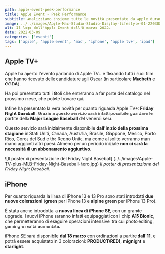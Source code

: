 ```yaml
---
path: apple-event-peek-performance
title: Apple Event - Peek Performance
subtitle: Analizziamo insieme tutte le novità presentate da Apple durante l'evento dell'8 marzo 2022, incentrato sulle performance.
image: ../../images/Apple-Mac-Studio-Studio-Display-lifestyle-01-220308.jpg
alt: Il logo dell'Apple Event dell'8 marzo 2022.
date: 2022-03-09
categories: ['eventi']
tags: ['apple', 'apple event', 'mac', 'iphone', 'apple tv+', 'ipad']
---
```


## Apple TV+
Apple ha aperto l'evento parlando di Apple TV+ e flexando tutti i suoi film che hanno ricevuto delle candidature agli Oscar (in particolare **Macbeth** e **CODA**).

Ha poi presentato tutti i titoli che entreranno a far parte del catalogo nel prossimo mese, che potete trovare qui.

Infine ha presentato la vera novità per quanto riguarda Apple TV+: **Friday Night Baseball**. Grazie a questo servizio sarà infatti possibile guardare le partite della **Major League Baseball** del venerdì sera.

Questo servizio sarà inizialmente disponibile **dall'inizio della prossima stagione** in Stati Uniti, Canada, Australia, Brasile, Giappone, Mesico, Porto Rico, Corea del Sud e the Regno Unito, ma come al solito verranno man mano aggiunti altri paesi. Almeno per un periodo iniziale **non ci sarà la necessità di un abbonamento aggiuntivo**.

![Il poster di presentazione del Friday Night Baseball] (../../images/Apple-TV-plus-MLB-Friday-Night-Baseball-hero.jpg)
*Il poster di presentazione del Friday Night Baseball.*

## iPhone
Per quanto riguarda la linea di iPhone 13 e 13 Pro sono stati introdotti **due nuove colorazioni** (**green** per iPhone 13 e **alpine green** per iPhone 13 Pro).

È stata anche introdotta la **nuova linea di iPhone SE**, con un grande upgrade. I nuovi iPhone saranno infatti equipaggiati con i chip **A15 Bionic**, che permetteranno di eseguire operazioni intensive, tra cui photo editing, gaming e realtà aumentata.

iPhone SE sarà disponibile **dal 18 marzo** con ordinazioni a partire **dall'11**, e potrà essere acquistato in 3 colorazioni: **PRODUCT(RED)**, **mignight** e **starlight**.